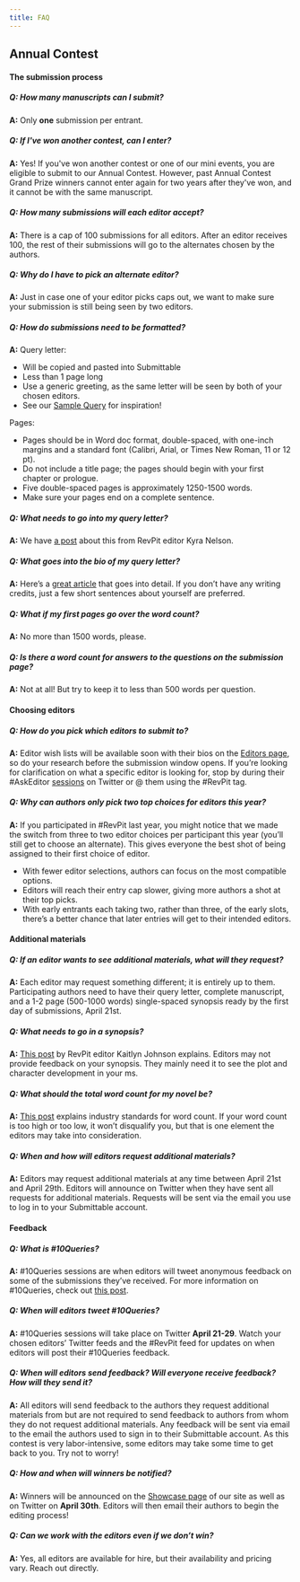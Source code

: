 ```yaml
---
title: FAQ
---
```


## Annual Contest

#### **The submission process**

<div class="faq-accordion" markdown="1">

##### Q: How many manuscripts can I submit? 

<div markdown="1">

**A:** Only **one** submission per entrant. 

</div>

##### Q: If I've won another contest, can I enter? 

<div markdown="1">

**A:** Yes! If you've won another contest or one of our mini events, you are eligible to submit to our Annual Contest. However, past Annual Contest Grand Prize winners cannot enter again for two years after they've won, and it cannot be with the same manuscript.

</div>

##### Q: How many submissions will each editor accept? 

<div markdown="1">

**A:** There is a cap of 100 submissions for all editors. After an editor receives 100, the rest of their submissions will go to the alternates chosen by the authors.

</div>

##### Q: Why do I have to pick an alternate editor? 

<div markdown="1">

**A:** Just in case one of your editor picks caps out, we want to make sure your submission is still being seen by two editors.

</div>

##### Q: How do submissions need to be formatted? 

<div markdown="1">

**A:** Query letter: 
 * Will be copied and pasted into Submittable
 * Less than 1 page long
 * Use a generic greeting, as the same letter will be seen by both of your chosen editors.
 * See our [Sample Query](http://reviseresub.com/annual-contest/sample-query) for inspiration!

Pages:
 * Pages should be in Word doc format, double-spaced, with one-inch margins and a standard font (Calibri, Arial, or Times New Roman, 11 or 12 pt).
 * Do not include a title page; the pages should begin with your first chapter or prologue.
 * Five double-spaced pages is approximately 1250-1500 words.
 * Make sure your pages end on a complete sentence. 

</div>

##### Q: What needs to go into my query letter? 

<div markdown="1">

**A:** We have [a post](http://reviseresub.com/showcase/writing-a-really-excellent-query-and-an-announcement) about this from RevPit editor Kyra Nelson. 

</div>

##### Q: What goes into the bio of my query letter?

<div markdown="1">

**A:** Here’s a [great article](http://www.writersdigest.com/editor-blogs/guide-to-literary-agents/what-should-you-write-in-the-bio-paragraph-of-a-query-letter?target=_blank) that goes into detail. If you don’t have any writing credits, just a few short sentences about yourself are preferred. 

</div>

##### Q: What if my first pages go over the word count?

<div markdown="1">

**A:** No more than 1500 words, please.

</div>

##### Q: Is there a word count for answers to the questions on the submission page?

<div markdown="1">

**A:** Not at all! But try to keep it to less than 500 words per question. 

</div>

</div>

#### **Choosing editors**

<div class="faq-accordion" markdown="1">

##### Q: How do you pick which editors to submit to? 

<div markdown="1">

**A:** Editor wish lists will be available soon with their bios on the [Editors page](http://reviseresub.com/editors), so do your research before the submission window opens. If you’re looking for clarification on what a specific editor is looking for, stop by during their #AskEditor [sessions](http://reviseresub.com/annual-contest/schedule) on Twitter or @ them using the #RevPit tag. 

</div>

##### Q: Why can authors only pick two top choices for editors this year?

<div markdown="1">

**A:** If you participated in #RevPit last year, you might notice that we made the switch from three to two editor choices per participant this year (you’ll still get to choose an alternate). This gives everyone the best shot of being assigned to their first choice of editor.

 * With fewer editor selections, authors can focus on the most compatible options.
 * Editors will reach their entry cap slower, giving more authors a shot at their top picks.
 * With early entrants each taking two, rather than three, of the early slots, there’s a better chance that later entries will get to their intended editors.

</div>

</div>

#### **Additional materials**

<div class="faq-accordion" markdown="1">

##### Q: If an editor wants to see additional materials, what will they request?

<div markdown="1"> 

**A:** Each editor may request something different; it is entirely up to them. Participating authors need to have their query letter, complete manuscript, and a 1-2 page (500-1000 words) single-spaced synopsis ready by the first day of submissions, April 21st. 

</div>

##### Q: What needs to go in a synopsis?

<div markdown="1">

**A:** [This post](http://www.writersdigest.com/editor-blogs/guide-to-literary-agents/mastering-dreaded-synopsis?target=_blank) by RevPit editor Kaitlyn Johnson explains. Editors may not provide feedback on your synopsis. They mainly need it to see the plot and character development in your ms.

</div>

##### Q: What should the total word count for my novel be?

<div markdown="1">

**A:** [This post](http://www.writersdigest.com/editor-blogs/guide-to-literary-agents/word-count-for-novels-and-childrens-books-the-definitive-post?target=_blank) explains industry standards for word count. If your word count is too high or too low, it won’t disqualify you, but that is one element the editors may take into consideration.

</div>

##### Q: When and how will editors request additional materials?

<div markdown="1">

**A:** Editors may request additional materials at any time between April 21st and April 29th. Editors will announce on Twitter when they have sent all requests for additional materials. Requests will be sent via the email you use to log in to your Submittable account. 

</div>

</div>

#### **Feedback**

<div class="faq-accordion" markdown="1">

##### Q: What is #10Queries?

<div markdown="1">

**A:** #10Queries sessions are when editors will tweet anonymous feedback on some of the submissions they’ve received. For more information on #10Queries, check out [this post](https://katiemccoach.com/how-an-editor-sees-it-10queries?target=_blank). 

</div>

##### Q: When will editors tweet #10Queries?

<div markdown="1">

**A:** #10Queries sessions will take place on Twitter **April 21-29**. Watch your chosen editors’ Twitter feeds and the #RevPit feed for updates on when editors will post their #10Queries feedback.

</div>

##### Q: When will editors send feedback? Will everyone receive feedback? How will they send it?

<div markdown="1">

**A:** All editors will send feedback to the authors they request additional materials from but are not required to send feedback to authors from whom they do not request additional materials. Any feedback will be sent via email to the email the authors used to sign in to their Submittable account. As this contest is very labor-intensive, some editors may take some time to get back to you. Try not to worry!

</div>

##### Q: How and when will winners be notified?

<div markdown="1">

**A:** Winners will be announced on the [Showcase page](http://reviseresub.com/showcase) of our site as well as on Twitter on **April 30th**. Editors will then email their authors to begin the editing process!

</div>

##### Q: Can we work with the editors even if we don’t win? 

<div markdown="1">

**A:** Yes, all editors are available for hire, but their availability and pricing vary. Reach out directly.

</div>

</div>
